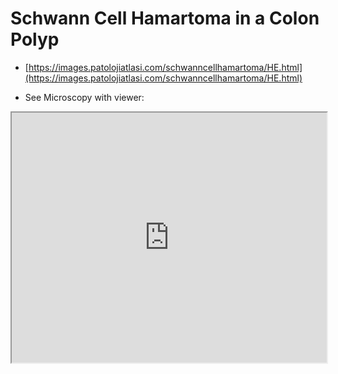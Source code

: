 # Schwann Cell Hamartoma in a Colon Polyp

- [https://images.patolojiatlasi.com/schwanncellhamartoma/HE.html](https://images.patolojiatlasi.com/schwanncellhamartoma/HE.html)

- See Microscopy with viewer: 

<iframe src="https://images.patolojiatlasi.com/schwanncellhamartoma/HE.html" width="100%" height="400px"></iframe>




